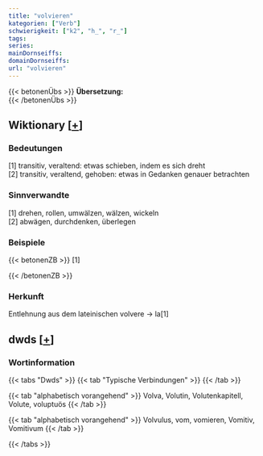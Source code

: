 ```yaml
---
title: "volvieren"
kategorien: ["Verb"]
schwierigkeit: ["k2", "h_", "r_"]
tags:
series:
mainDornseiffs:
domainDornseiffs:
url: "volvieren"
---
```


{{< betonenÜbs >}}
**Übersetzung:**  
{{< /betonenÜbs >}}

## Wiktionary [[+](https://de.wiktionary.org/wiki/volvieren)]

### Bedeutungen
[1] transitiv, veraltend: etwas schieben, indem es sich dreht  
[2] transitiv, veraltend, gehoben: etwas in Gedanken genauer betrachten  

### Sinnverwandte
[1] drehen, rollen, umwälzen, wälzen, wickeln  
[2] abwägen, durchdenken, überlegen  

### Beispiele
{{< betonenZB >}}
[1]  

{{< /betonenZB >}}
### Herkunft
Entlehnung aus dem lateinischen volvere → la[1]  



## dwds [[+](https://www.dwds.de/wb/volvieren)]

### Wortinformation
{{< tabs "Dwds" >}}
{{< tab "Typische Verbindungen" >}}
{{< /tab >}}

{{< tab "alphabetisch vorangehend" >}}
Volva, Volutin, Volutenkapitell, Volute, voluptuös
{{< /tab >}}

{{< tab "alphabetisch vorangehend" >}}
Volvulus, vom, vomieren, Vomitiv, Vomitivum
{{< /tab >}}

{{< /tabs >}}

